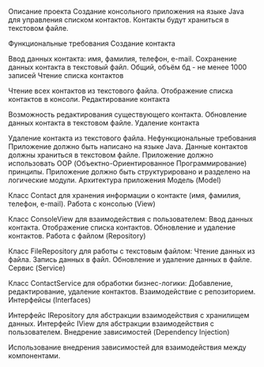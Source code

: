 Описание проекта
Создание консольного приложения на языке Java для управления списком контактов. Контакты будут храниться в текстовом файле.

Функциональные требования
Создание контакта

Ввод данных контакта: имя, фамилия, телефон, e-mail.
Сохранение данных контакта в текстовый файл.
Общий, объём бд - не менее 1000 записей
Чтение списка контактов

Чтение всех контактов из текстового файла.
Отображение списка контактов в консоли.
Редактирование контакта

Возможность редактирования существующего контакта.
Обновление данных контакта в текстовом файле.
Удаление контакта

Удаление контакта из текстового файла.
Нефункциональные требования
Приложение должно быть написано на языке Java.
Данные контактов должны храниться в текстовом файле.
Приложение должно использовать OOP (Объектно-Ориентированное Программирование) принципы.
Приложение должно быть структурировано и разделено на логические модули.
Архитектура приложения
Модель (Model)

Класс Contact для хранения информации о контакте (имя, фамилия, телефон, e-mail).
Работа с консолью (View)

Класс ConsoleView для взаимодействия с пользователем:
Ввод данных контакта.
Отображение списка контактов.
Обновление и удаление контактов.
Работа с файлом (Repository)

Класс FileRepository для работы с текстовым файлом:
Чтение данных из файла.
Запись данных в файл.
Обновление и удаление данных в файле.
Сервис (Service)

Класс ContactService для обработки бизнес-логики:
Добавление, редактирование, удаление контактов.
Взаимодействие с репозиторием.
Интерфейсы (Interfaces)

Интерфейс IRepository для абстракции взаимодействия с хранилищем данных.
Интерфейс IView для абстракции взаимодействия с пользователем.
Внедрение зависимостей (Dependency Injection)

Использование внедрения зависимостей для взаимодействия между компонентами.